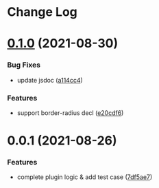 # Change Log

# [0.1.0](https://github.com/JoeWrights/postcss-plugin-border-1px/compare/7df5ae7961678daac797b319129c968bea78afa0...v0.1.0) (2021-08-30)


### Bug Fixes

* update jsdoc ([a114cc4](https://github.com/JoeWrights/postcss-plugin-border-1px/commit/a114cc4e8c7bc7c3a1a48869b6020d93c3523d6c))


### Features

* support border-radius decl ([e20cdf6](https://github.com/JoeWrights/postcss-plugin-border-1px/commit/e20cdf6b757abf6746f08aff1cb4363baf45b92a))

# 0.0.1 (2021-08-26)


### Features

* complete plugin logic & add test case ([7df5ae7](https://github.com/JoeWrights/postcss-plugin-border-1px/commit/7df5ae7961678daac797b319129c968bea78afa0))
